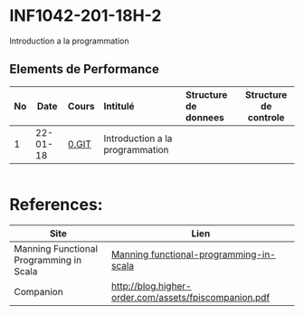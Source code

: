 # INF1042-201-18H-2

Introduction a la programmation

## Elements de Performance

|No| Date   | Cours               | Intitulé                                |  Structure de donnees       | Structure de controle  |
|--|--------|:--------------------|:----------------------------------------|:----------------------------|------------------------| 
| 1|22-01-18|[0.GIT](0.GIT)       | Introduction a la programmation         |                             |                        |

```
```

# References:

|Site| Lien                                    |
|--------------------------------|--------|
|Manning Functional Programming in Scala   |[Manning functional-programming-in-scala](https://www.manning.com/books/functional-programming-in-scala)|
|Companion                       |http://blog.higher-order.com/assets/fpiscompanion.pdf|

